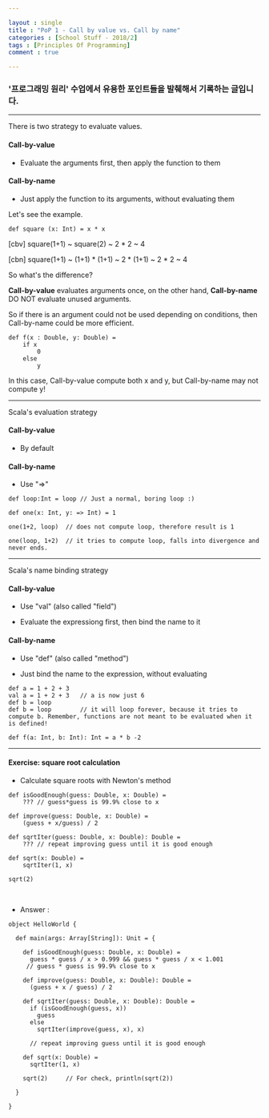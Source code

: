 ```yaml
---

layout : single
title : "PoP 1 - Call by value vs. Call by name"
categories : [School Stuff - 2018/2]
tags : [Principles Of Programming]
comment : true

---
```


### '프로그래밍 원리' 수업에서 유용한 포인트들을 발췌해서 기록하는 글입니다.

---

There is two strategy to evaluate values.

#### Call-by-value

- Evaluate the arguments first, then apply the function to them

#### Call-by-name

- Just apply the function to its arguments, without evaluating them

Let's see the example.

~~~
def square (x: Int) = x * x
~~~

[cbv] square(1+1) ~ square(2) ~ 2 * 2 ~ 4

[cbn] square(1+1) ~ (1+1) * (1+1) ~ 2 * (1+1) ~ 2 * 2 ~ 4

So what's the difference?

**Call-by-value** evaluates arguments once, on the other hand, **Call-by-name** DO NOT evaluate unused arguments.

So if there is an argument could not be used depending on conditions, then Call-by-name could be more efficient.

~~~
def f(x : Double, y: Double) = 
	if x 
		0
	else 
		y
~~~

In this case, Call-by-value compute both x and y, but Call-by-name may not compute y!

---

Scala's evaluation strategy

#### Call-by-value

- By default

#### Call-by-name

- Use "=>"

~~~
def loop:Int = loop	// Just a normal, boring loop :)

def one(x: Int, y: => Int) = 1

one(1+2, loop) 	// does not compute loop, therefore result is 1

one(loop, 1+2)	// it tries to compute loop, falls into divergence and never ends.
~~~

---

Scala's name binding strategy

#### Call-by-value

- Use "val" (also called "field")

- Evaluate the expressiong first, then bind the name to it

#### Call-by-name

- Use "def" (also called "method")

- Just bind the name to the expression, without evaluating

~~~
def a = 1 + 2 + 3
val a = 1 + 2 + 3 	// a is now just 6
def b = loop
def b = loop		// it will loop forever, because it tries to compute b. Remember, functions are not meant to be evaluated when it is defined!

def f(a: Int, b: Int): Int = a * b -2
~~~

---


#### Exercise: square root calculation

- Calculate square roots with Newton's method

~~~
def isGoodEnough(guess: Double, x: Double) =
	??? // guess*guess is 99.9% close to x

def improve(guess: Double, x: Double) =
	(guess + x/guess) / 2

def sqrtIter(guess: Double, x: Double): Double =
	??? // repeat improving guess until it is good enough

def sqrt(x: Double) =
	sqrtIter(1, x)

sqrt(2)
~~~

<br/>

- Answer : 

~~~
object HelloWorld {

  def main(args: Array[String]): Unit = {

    def isGoodEnough(guess: Double, x: Double) =
      guess * guess / x > 0.999 && guess * guess / x < 1.001
     // guess * guess is 99.9% close to x

    def improve(guess: Double, x: Double): Double =
      (guess + x / guess) / 2

    def sqrtIter(guess: Double, x: Double): Double =
      if (isGoodEnough(guess, x))
        guess
      else
        sqrtIter(improve(guess, x), x)

      // repeat improving guess until it is good enough

    def sqrt(x: Double) =
      sqrtIter(1, x)

    sqrt(2) 	// For check, println(sqrt(2))

  }

}
~~~
